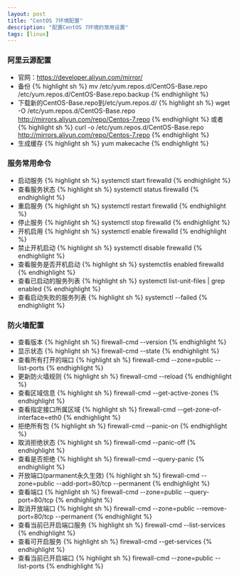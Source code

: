 ```yaml
---
layout: post
title: "CentOS 7环境配置"
description: "配置CentOS 7环境的常用设置"
tags: [linux]
---
```


### 阿里云源配置

* 官网：https://developer.aliyun.com/mirror/
* 备份
{% highlight sh %}
mv /etc/yum.repos.d/CentOS-Base.repo /etc/yum.repos.d/CentOS-Base.repo.backup
{% endhighlight %}
* 下载新的CentOS-Base.repo到/etc/yum.repos.d/
{% highlight sh %}
wget -O /etc/yum.repos.d/CentOS-Base.repo http://mirrors.aliyun.com/repo/Centos-7.repo
{% endhighlight %}
或者
{% highlight sh %}
curl -o /etc/yum.repos.d/CentOS-Base.repo http://mirrors.aliyun.com/repo/Centos-7.repo
{% endhighlight %}
* 生成缓存
{% highlight sh %}
yum makecache
{% endhighlight %}

### 服务常用命令

* 启动服务
{% highlight sh %}
systemctl start firewalld
{% endhighlight %}
* 查看服务状态
{% highlight sh %}
systemctl status firewalld
{% endhighlight %}
* 重启服务
{% highlight sh %}
systemctl restart firewalld
{% endhighlight %}
* 停止服务
{% highlight sh %}
systemctl stop firewalld
{% endhighlight %}
* 开机启用
{% highlight sh %}
systemctl enable firewalld
{% endhighlight %}
* 禁止开机启动
{% highlight sh %}
systemctl disable firewalld
{% endhighlight %}
* 查看服务是否开机启动
{% highlight sh %}
systemctlis enabled firewalld
{% endhighlight %}
* 查看已启动的服务列表
{% highlight sh %}
systemctl list-unit-files | grep enabled
{% endhighlight %}
* 查看启动失败的服务列表
{% highlight sh %}
systemctl --failed
{% endhighlight %}

### 防火墙配置
* 查看版本
{% highlight sh %}
firewall-cmd --version
{% endhighlight %}
* 显示状态
{% highlight sh %}
firewall-cmd --state
{% endhighlight %}
* 查看所有打开的端口
{% highlight sh %}
firewall-cmd --zone=public --list-ports
{% endhighlight %}
* 更新防火墙规则
{% highlight sh %}
firewall-cmd --reload
{% endhighlight %}
* 查看区域信息
{% highlight sh %}
firewall-cmd --get-active-zones
{% endhighlight %}
* 查看指定接口所属区域
{% highlight sh %}
firewall-cmd --get-zone-of-interface=eth0
{% endhighlight %}
* 拒绝所有包
{% highlight sh %}
firewall-cmd --panic-on
{% endhighlight %}
* 取消拒绝状态
{% highlight sh %}
firewall-cmd --panic-off
{% endhighlight %}
* 查看是否拒绝
{% highlight sh %}
firewall-cmd --query-panic
{% endhighlight %}
* 开放端口(parmanent永久生效)
{% highlight sh %}
firewall-cmd --zone=public --add-port=80/tcp --permanent
{% endhighlight %}
* 查看端口
{% highlight sh %}
firewall-cmd --zone=public --query-port=80/tcp
{% endhighlight %}
* 取消开放端口
{% highlight sh %}
firewall-cmd --zone=public --remove-port=80/tcp --permanent
{% endhighlight %}
* 查看当前已开启端口服务
{% highlight sh %}
firewall-cmd --list-services
{% endhighlight %}
* 查看可开启服务
{% highlight sh %}
firewall-cmd --get-services
{% endhighlight %}
* 查看当前已开启端口
{% highlight sh %}
firewall-cmd --zone=public --list-ports
{% endhighlight %}
